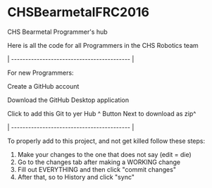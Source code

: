 # CHSBearmetalFRC2016
CHS Bearmetal Programmer's hub


Here is all the code for all Programmers in the CHS Robotics team

| ------------------------------------------ |

For new Programmers:

Create a GitHub account

Download the GitHub Desktop application

Click to add this Git to yer Hub 
^ Button Next to download as zip^

| ------------------------------------------ |

To properly add to this project, and not get killed follow these steps:

1. Make your changes to the one that does not say (edit = die)
2. Go to the changes tab after making a WORKING change
3. Fill out EVERYTHING and then click "commit changes"
4. After that, so to History and click "sync"
